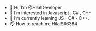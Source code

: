 - 👋 Hi, I’m @HilalDeveloper
- 👀 I’m interested in Javascript , C# , C++
- 🌱 I’m currently learning JS - C# - C++.
- 📫 How to reach me HilalS#6384
